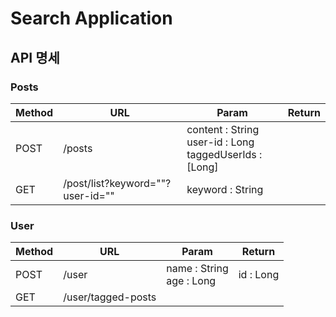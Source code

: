 # Search Application

## API 명세

### Posts
|Method|URL|Param|Return|
|---|---|---|---|
|POST|/posts|content : String </br> user-id : Long </br> taggedUserIds : [Long]| |
|GET|/post/list?keyword=""?user-id=""|keyword : String| |

### User
|Method|URL|Param|Return|
|---|---|---|---|
|POST|/user|name : String </br> age : Long|id : Long|
|GET|/user/tagged-posts| | |

